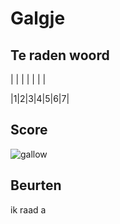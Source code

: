 # Galgje

## Te raden woord

| | | | | | |

|1|2|3|4|5|6|7|

## Score
![gallow](./images/1.png)

## Beurten
ik raad a
